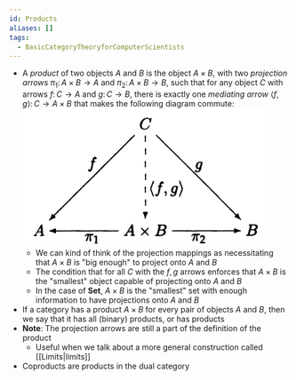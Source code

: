```yaml
---
id: Products
aliases: []
tags:
  - BasicCategoryTheoryforComputerScientists
---
```


- A _product_ of two objects $A$ and $B$ is the object $A\times B$, with two
  _projection arrows_ $\pi_1\colon A\times B\to A$ and
  $\pi_2\colon A\times B\to B$, such that for any object $C$ with arrows
  $f\colon C\to A$ and $g\colon C\to B$, there is exactly one _mediating arrow_
  $\langle f, g\rangle\colon C\to A\times B$ that makes the following diagram
  commute: ![](./product.png)
  - We can kind of think of the projection mappings as necessitating that
    $A\times B$ is "big enough" to project onto $A$ and $B$
  - The condition that for all $C$ with the $f, g$ arrows enforces that
    $A\times B$ is the "smallest" object capable of projecting onto $A$ and $B$
  - In the case of $\mathbf{Set}$, $A\times B$ is the "smallest" set with enough
    information to have projections onto $A$ and $B$
- If a category has a product $A\times B$ for every pair of objects $A$ and $B$,
  then we say that it has all (binary) products, or has products
- **Note**: The projection arrows are still a part of the definition of the
  product
  - Useful when we talk about a more general construction called
    [[Limits|limits]]
- Coproducts are products in the dual category
